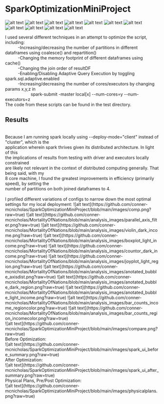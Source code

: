 # SparkOptimizationMiniProject

![alt text](https://github.com/conner-mcnicholas/SparkOptimizationMiniProject/blog/main/images/comp.png?raw=true)
![alt text](https://github.com/conner-mcnicholas/MortalityOfNations/blob/main/analysis_images/parallel_axis_filter.png?raw=true)
![alt text](https://github.com/conner-mcnicholas/MortalityOfNations/blob/main/analysis_images/violin_dark_income.png?raw=true)
![alt text](https://github.com/conner-mcnicholas/MortalityOfNations/blob/main/analysis_images/boxplot_light_income.png?raw=true)
![alt text](https://github.com/conner-mcnicholas/MortalityOfNations/blob/main/analysis_images/countor_dark_income.png?raw=true)
![alt text](https://github.com/conner-mcnicholas/MortalityOfNations/blob/main/analysis_images/joyplot_light_region.png?raw=true)
![alt text](https://github.com/conner-mcnicholas/MortalityOfNations/blob/main/analysis_images/anotated_bubble_axisdist.png?raw=true)
![alt text](https://github.com/conner-mcnicholas/MortalityOfNations/blob/main/analysis_images/anotated_bubble_dark_region.png?raw=true)
![alt text](https://github.com/conner-mcnicholas/MortalityOfNations/blob/main/analysis_images/anotated_bubble_light_income.png?raw=true)
![alt text](https://github.com/conner-mcnicholas/MortalityOfNations/blob/main/analysis_images/bar_counts_income_regioncolor.png?raw=true)
![alt text](https://github.com/conner-mcnicholas/MortalityOfNations/blob/main/analysis_images/bar_counts_region_incomecolor.png?raw=true)

I used several different techniques in an attempt to optimize the script, including:  
&emsp;&emsp;&emsp;-Increasing/decreasing the number of partitions in different dataframes using coalesce() and repartition()
<br>
&emsp;&emsp;&emsp;-Changing the memory footprint of different dataframes using cache()
<br>
&emsp;&emsp;&emsp;-Changing the join order of resultDF
<br>
&emsp;&emsp;&emsp;-Enabling/Disabling Adaptive Query Execution by toggling spark.sql.adaptive.enabled
<br>
&emsp;&emsp;&emsp;-Increasing/decreasing the number of cores/executors by changing params x,y,z in
<br>
&emsp;&emsp;&emsp;&emsp;&emsp;&emsp;spark-submit -master local[x] --num-cores=y --num-executors=z
<br>
The code from these scripts can be found in the test directory.
<br> 
## Results
<br>
Because I am running spark locally using --deploy-mode="client" instead of "cluster", which is the
<br>
application wherein spark thrives given its distributed architecture.  In light of this
<br>
the implications of results from testing with driver and executors locally constrained
<br>
are likely not relevant in the context of distributed computing generally.  That being said, with my
<br>
8 core machine, I found the greatest improvements in efficiency (primarily speed), by setting the
<br>
number of partitions on both joined dataframes to 4.
<br>
<br>
I profiled different variations of configs to narrow down the most optimal settings for my local deployment:
![alt text](https://github.com/conner-mcnicholas/SparkOptimizationMiniProject/blob/main/images/comp.png?raw=true)
![alt text](https://github.com/conner-mcnicholas/MortalityOfNations/blob/main/analysis_images/parallel_axis_filter.png?raw=true)
![alt text](https://github.com/conner-mcnicholas/MortalityOfNations/blob/main/analysis_images/violin_dark_income.png?raw=true)
![alt text](https://github.com/conner-mcnicholas/MortalityOfNations/blob/main/analysis_images/boxplot_light_income.png?raw=true)
![alt text](https://github.com/conner-mcnicholas/MortalityOfNations/blob/main/analysis_images/countor_dark_income.png?raw=true)
![alt text](https://github.com/conner-mcnicholas/MortalityOfNations/blob/main/analysis_images/joyplot_light_region.png?raw=true)
![alt text](https://github.com/conner-mcnicholas/MortalityOfNations/blob/main/analysis_images/anotated_bubble_axisdist.png?raw=true)
![alt text](https://github.com/conner-mcnicholas/MortalityOfNations/blob/main/analysis_images/anotated_bubble_dark_region.png?raw=true)
![alt text](https://github.com/conner-mcnicholas/MortalityOfNations/blob/main/analysis_images/anotated_bubble_light_income.png?raw=true)
![alt text](https://github.com/conner-mcnicholas/MortalityOfNations/blob/main/analysis_images/bar_counts_income_regioncolor.png?raw=true)
![alt text](https://github.com/conner-mcnicholas/MortalityOfNations/blob/main/analysis_images/bar_counts_region_incomecolor.png?raw=true)
<br>
![alt text](https://github.com/conner-mcnicholas/SparkOptimizationMiniProject/blob/main/images/compare.png?raw=true)
<br>
Before Optimization:
<br>
![alt text](https://github.com/conner-mcnicholas/SparkOptimizationMiniProject/blob/main/images/spark_ui_before_summary.png?raw=true)
<br>
After Optimization:
<br>
![alt text](https://github.com/conner-mcnicholas/SparkOptimizationMiniProject/blob/main/images/spark_ui_after_summary.png?raw=true)
<br>
Physical Plans, Pre/Post Optimization:
<br>
![alt text](https://github.com/conner-mcnicholas/SparkOptimizationMiniProject/blob/main/images/physicalplans.png?raw=true)





